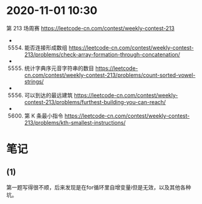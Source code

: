 
# 2020-11-01 10:30

第 213 场周赛 https://leetcode-cn.com/contest/weekly-contest-213
- 5554. 能否连接形成数组 https://leetcode-cn.com/contest/weekly-contest-213/problems/check-array-formation-through-concatenation/
- 5555. 统计字典序元音字符串的数目 https://leetcode-cn.com/contest/weekly-contest-213/problems/count-sorted-vowel-strings/
- 5556. 可以到达的最远建筑 https://leetcode-cn.com/contest/weekly-contest-213/problems/furthest-building-you-can-reach/
- 5600. 第 K 条最小指令 https://leetcode-cn.com/contest/weekly-contest-213/problems/kth-smallest-instructions/

# 笔记

## (1)

第一题写得很不顺，后来发现是在for循环里自增变量i但是无效，以及其他各种坑。
